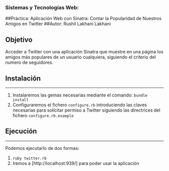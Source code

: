 ### Sistemas y Tecnologías Web:
##Práctica: Aplicación Web con Sinatra: Contar la Popularidad de Nuestros Amigos en Twitter
##Autor: Rushil Lakhani Lakhani

Objetivo
-----

Acceder a Twitter con  una aplicación Sinatra que muestre en una página los amigos más populares de un usuario 
cualquiera, siguiendo el criterio del numero de seguidores.

## Instalación
--------------

1. Instalaremos las gemas necesarias mediante el comando: `bundle install`
2. Configuraremos el fichero `configure.rb` introduciendo las claves necesarias para solicitar permiso a Twitter
  siguiendo las directrices del fichero `configure.rb.example `


## Ejecución
------------

Podemos ejecutarlo de dos formas:

1. `ruby twitter.rb`
2. Iremos a [http://localhost:939/] para poder usar la aplicación


